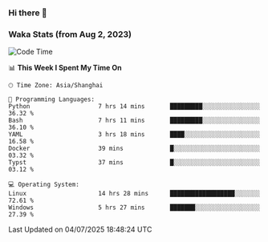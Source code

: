 ### Hi there 👋

### Waka Stats (from Aug 2, 2023)

<!--START_SECTION:waka-->
![Code Time](http://img.shields.io/badge/Code%20Time-931%20hrs%2016%20mins-blue)

📊 **This Week I Spent My Time On** 

```text
🕑︎ Time Zone: Asia/Shanghai

💬 Programming Languages: 
Python                   7 hrs 14 mins       █████████░░░░░░░░░░░░░░░░   36.32 % 
Bash                     7 hrs 11 mins       █████████░░░░░░░░░░░░░░░░   36.10 % 
YAML                     3 hrs 18 mins       ████░░░░░░░░░░░░░░░░░░░░░   16.58 % 
Docker                   39 mins             █░░░░░░░░░░░░░░░░░░░░░░░░   03.32 % 
Typst                    37 mins             █░░░░░░░░░░░░░░░░░░░░░░░░   03.12 % 

💻 Operating System: 
Linux                    14 hrs 28 mins      ██████████████████░░░░░░░   72.61 % 
Windows                  5 hrs 27 mins       ███████░░░░░░░░░░░░░░░░░░   27.39 % 
```


 Last Updated on 04/07/2025 18:48:24 UTC
<!--END_SECTION:waka-->
